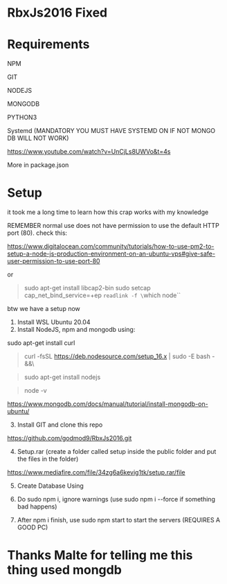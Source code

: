 # RbxJs2016 Fixed

# Requirements

NPM

GIT

NODEJS

MONGODB

PYTHON3

Systemd (MANDATORY YOU MUST HAVE SYSTEMD ON IF NOT MONGO DB WILL NOT WORK)

https://www.youtube.com/watch?v=UnCjLs8UWVo&t=4s

More in package.json

# Setup

it took me a long time to learn how this crap works with my knowledge

REMEMBER normal use does not have permission to use the default HTTP port (80). check this:

https://www.digitalocean.com/community/tutorials/how-to-use-pm2-to-setup-a-node-js-production-environment-on-an-ubuntu-vps#give-safe-user-permission-to-use-port-80

or

> sudo apt-get install libcap2-bin 
> sudo setcap cap_net_bind_service=+ep `readlink -f \`which node\`` 

btw we have a setup now

1. Install WSL Ubuntu 20.04
2. Install NodeJS, npm and mongodb using:

sudo apt-get install curl

> curl -fsSL https://deb.nodesource.com/setup_16.x | sudo -E bash - &&\

> sudo apt-get install nodejs

> node -v 

https://www.mongodb.com/docs/manual/tutorial/install-mongodb-on-ubuntu/

3. Install GIT and clone this repo

https://github.com/godmod9/RbxJs2016.git

4. Setup.rar (create a folder called setup inside the public folder and put the files in the folder)

https://www.mediafire.com/file/34zg6a6kevig1tk/setup.rar/file

5. Create Database Using

6. Do sudo npm i, ignore warnings (use sudo npm i --force if something bad happens)
7. After npm i finish, use sudo npm start to start the servers (REQUIRES A GOOD PC)

# Thanks Malte for telling me this thing used mongdb




